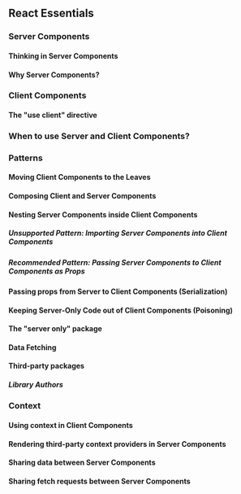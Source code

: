 ## React Essentials

### Server Components
#### Thinking in Server Components
#### Why Server Components?
### Client Components
#### The "use client" directive
### When to use Server and Client Components?
### Patterns
#### Moving Client Components to the Leaves
#### Composing Client and Server Components
#### Nesting Server Components inside Client Components
##### Unsupported Pattern: Importing Server Components into Client Components
##### Recommended Pattern: Passing Server Components to Client Components as Props
#### Passing props from Server to Client Components (Serialization)
#### Keeping Server-Only Code out of Client Components (Poisoning)
#### The "server only" package
#### Data Fetching
#### Third-party packages
##### Library Authors
### Context
#### Using context in Client Components
#### Rendering third-party context providers in Server Components
#### Sharing data between Server Components
#### Sharing fetch requests between Server Components
